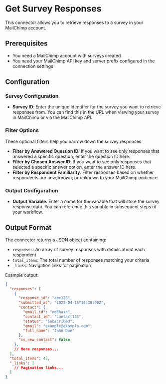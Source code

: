 # Get Survey Responses

This connector allows you to retrieve responses to a survey in your MailChimp account.

## Prerequisites

- You need a MailChimp account with surveys created
- You need your MailChimp API key and server prefix configured in the connection settings

## Configuration

### Survey Configuration

- **Survey ID**: Enter the unique identifier for the survey you want to retrieve responses from. You can find this in the URL when viewing your survey in MailChimp or via the MailChimp API.

### Filter Options

These optional filters help you narrow down the survey responses:

- **Filter by Answered Question ID**: If you want to see only responses that answered a specific question, enter the question ID here.
- **Filter by Chosen Answer ID**: If you want to see only responses that selected a specific answer option, enter the answer ID here.
- **Filter by Respondent Familiarity**: Filter responses based on whether respondents are new, known, or unknown to your MailChimp audience.

### Output Configuration

- **Output Variable**: Enter a name for the variable that will store the survey response data. You can reference this variable in subsequent steps of your workflow.

## Output Format

The connector returns a JSON object containing:

- `responses`: An array of survey responses with details about each respondent
- `total_items`: The total number of responses matching your criteria
- `_links`: Navigation links for pagination

Example output:

```json
{
  "responses": [
    {
      "response_id": "abc123",
      "submitted_at": "2023-04-15T14:30:00Z",
      "contact": {
        "email_id": "md5hash",
        "contact_id": "contact123",
        "status": "Subscribed",
        "email": "example@example.com",
        "full_name": "John Doe"
      },
      "is_new_contact": false
    },
    // More responses...
  ],
  "total_items": 42,
  "_links": [
    // Pagination links...
  ]
}
```